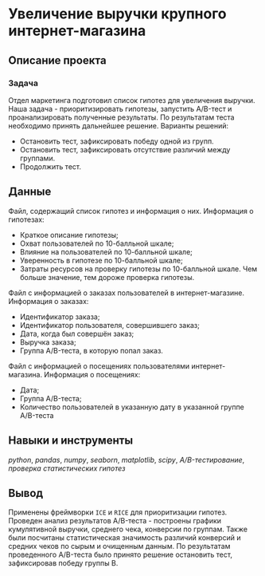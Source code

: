 # Увеличение выручки крупного интернет-магазина

## Описание проекта
### Задача
Отдел маркетинга подготовил список гипотез для увеличения выручки. Наша задача - приоритизировать гипотезы, запустить A/B-тест и проанализировать полученные результаты. По результатам теста необходимо принять дальнейшее решение. Варианты решений:
* Остановить тест, зафиксировать победу одной из групп.
* Остановить тест, зафиксировать отсутствие различий между группами.
* Продолжить тест.

## Данные
Файл, содержащий список гипотез и информация о них. Информация о гипотезах:
* Краткое описание гипотезы;
* Охват пользователей по 10-балльной шкале;
* Влияние на пользователей по 10-балльной шкале;
* Уверенность в гипотезе по 10-балльной шкале;
* Затраты ресурсов на проверку гипотезы по 10-балльной шкале. Чем больше значение, тем дороже проверка гипотезы.

Файл с информацией о заказах пользователей в интернет-магазине. Информация о заказах:
* Идентификатор заказа;
* Идентификатор пользователя, совершившего заказ;
* Дата, когда был совершён заказ;
* Выручка заказа;
* Группа A/B-теста, в которую попал заказ.

Файл с информацией о посещениях пользователями интернет-магазина. Информация о посещениях:
* Дата;
* Группа A/B-теста;
* Количество пользователей в указанную дату в указанной группе A/B-теста


## Навыки и инструменты
*python*, *pandas*, *numpy*, *seaborn*, *matplotlib*, *scipy*,
*A/B-тестирование*, *проверка статистических гипотез*

##  Вывод
Применены фреймворки `ICE` и `RICE` для приоритизации гипотез. Проведен анализ результатов A/B-теста - построены графики кумулятивной выручки, среднего чека, конверсии по группам. Также были посчитаны статистическая значимость различий конверсий и средних чеков по сырым и очищенным данным. По результатам проведенного A/B-теста было принято решение остановить тест, зафиксировав победу группы В.
